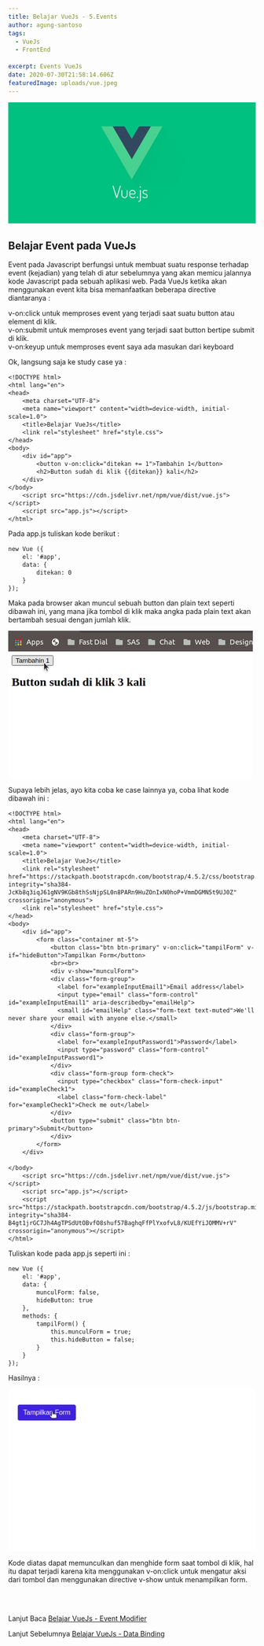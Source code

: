```yaml
---
title: Belajar VueJs - 5.Events
author: agung-santoso
tags:
  - VueJs
  - FrontEnd
  
excerpt: Events VueJs
date: 2020-07-30T21:58:14.606Z
featuredImage: uploads/vue.jpeg
---
```



![VueJs](./images/vue.jpeg)


## Belajar Event pada VueJs

Event pada Javascript berfungsi untuk membuat suatu response terhadap event (kejadian) yang telah di atur sebelumnya yang akan memicu jalannya kode Javascript pada sebuah aplikasi web.
Pada VueJs ketika akan menggunakan event kita bisa memanfaatkan beberapa directive diantaranya :

v-on:click untuk memproses event yang terjadi saat suatu button atau element di klik.<br>
v-on:submit untuk memproses event yang terjadi saat button bertipe submit di klik.<br>
v-on:keyup untuk memproses event saya ada masukan dari keyboard

Ok, langsung saja ke study case ya :

```
<!DOCTYPE html>
<html lang="en">
<head>
    <meta charset="UTF-8">
    <meta name="viewport" content="width=device-width, initial-scale=1.0">
    <title>Belajar VueJs</title>
    <link rel="stylesheet" href="style.css">
</head>
<body>
    <div id="app">
        <button v-on:click="ditekan += 1">Tambahin 1</button>
        <h2>Button sudah di klik {{ditekan}} kali</h2>
    </div>
</body>
    <script src="https://cdn.jsdelivr.net/npm/vue/dist/vue.js"></script>
    <script src="app.js"></script>
</html>

```

Pada app.js tuliskan kode berikut :

```
new Vue ({
    el: '#app',
    data: {
        ditekan: 0
    }
});

```

Maka pada browser akan muncul sebuah button dan plain text seperti dibawah ini, yang mana jika tombol di klik maka angka pada plain text akan bertambah sesuai dengan jumlah klik.

![VueJs](./images/vue-5.1.gif)

Supaya lebih jelas, ayo kita coba ke case lainnya ya, coba lihat kode dibawah ini :

```
<!DOCTYPE html>
<html lang="en">
<head>
    <meta charset="UTF-8">
    <meta name="viewport" content="width=device-width, initial-scale=1.0">
    <title>Belajar VueJs</title>
    <link rel="stylesheet" href="https://stackpath.bootstrapcdn.com/bootstrap/4.5.2/css/bootstrap.min.css" integrity="sha384-JcKb8q3iqJ61gNV9KGb8thSsNjpSL0n8PARn9HuZOnIxN0hoP+VmmDGMN5t9UJ0Z" crossorigin="anonymous">
    <link rel="stylesheet" href="style.css">
</head>
<body>
    <div id="app">
        <form class="container mt-5">
            <button class="btn btn-primary" v-on:click="tampilForm" v-if="hideButton">Tampilkan Form</button>
            <br><br>
            <div v-show="munculForm">
            <div class="form-group">
              <label for="exampleInputEmail1">Email address</label>
              <input type="email" class="form-control" id="exampleInputEmail1" aria-describedby="emailHelp">
              <small id="emailHelp" class="form-text text-muted">We'll never share your email with anyone else.</small>
            </div>
            <div class="form-group">
              <label for="exampleInputPassword1">Password</label>
              <input type="password" class="form-control" id="exampleInputPassword1">
            </div>
            <div class="form-group form-check">
              <input type="checkbox" class="form-check-input" id="exampleCheck1">
              <label class="form-check-label" for="exampleCheck1">Check me out</label>
            </div>
            <button type="submit" class="btn btn-primary">Submit</button>
            </div>
        </form>
    </div>

</body>
    <script src="https://cdn.jsdelivr.net/npm/vue/dist/vue.js"></script>
    <script src="app.js"></script>
    <script src="https://stackpath.bootstrapcdn.com/bootstrap/4.5.2/js/bootstrap.min.js" integrity="sha384-B4gt1jrGC7Jh4AgTPSdUtOBvfO8shuf57BaghqFfPlYxofvL8/KUEfYiJOMMV+rV" crossorigin="anonymous"></script>
</html>

```

Tuliskan kode pada app.js seperti ini :

```
new Vue ({
    el: '#app',
    data: {
        munculForm: false,
        hideButton: true
    },
    methods: {
        tampilForm() {
            this.munculForm = true;
            this.hideButton = false;
        }
    }
});

```

Hasilnya :

![VueJs](./images/vue-5.2.gif)

Kode diatas dapat memunculkan dan menghide form saat tombol di klik, hal itu dapat terjadi karena kita menggunakan v-on:click untuk mengatur aksi dari tombol dan menggunakan directive v-show untuk menampilkan form. 

<br>
<br>


Lanjut Baca [Belajar VueJs - Event Modifier](/belajar-vue-js-6-event-modifier)

Lanjut Sebelumnya [Belajar VueJs - Data Binding](/belajar-vue-js-4-data-binding)
